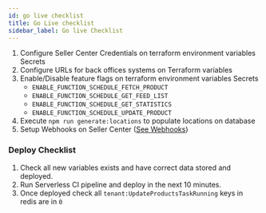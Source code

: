 ```yaml
---
id: go live checklist
title: Go Live checklist
sidebar_label: Go live Checklist
---
```


1. Configure Seller Center Credentials on terraform environment variables Secrets 
2. Configure URLs for back offices systems on Terraform variables
3. Enable/Disable feature flags on terraform environment variables Secrets
    - `ENABLE_FUNCTION_SCHEDULE_FETCH_PRODUCT`
    - `ENABLE_FUNCTION_SCHEDULE_GET_FEED_LIST`
    - `ENABLE_FUNCTION_SCHEDULE_GET_STATISTICS`
    - `ENABLE_FUNCTION_SCHEDULE_UPDATE_PRODUCT`
4. Execute `npm run generate:locations` to populate locations on database
5. Setup Webhooks on Seller Center ([See Webhooks](#thor-api))

### Deploy Checklist

1. Check all new variables exists and have correct data stored and deployed.
1. Run Serverless CI pipeline and deploy in the next 10 minutes.
1. Once deployed check all `tenant:UpdateProductsTaskRunning` keys in redis are in `0`